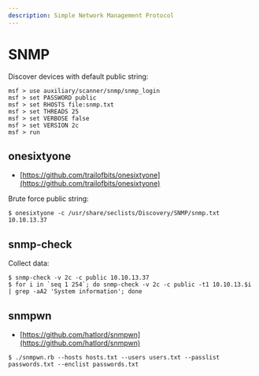 ```yaml
---
description: Simple Network Management Protocol
---
```


# SNMP

Discover devices with default public string:

```
msf > use auxiliary/scanner/snmp/snmp_login
msf > set PASSWORD public
msf > set RHOSTS file:snmp.txt
msf > set THREADS 25
msf > set VERBOSE false
msf > set VERSION 2c
msf > run
```




## onesixtyone

* [https://github.com/trailofbits/onesixtyone](https://github.com/trailofbits/onesixtyone)

Brute force public string:

```
$ onesixtyone -c /usr/share/seclists/Discovery/SNMP/snmp.txt 10.10.13.37
```




## snmp-check

Collect data:

```
$ snmp-check -v 2c -c public 10.10.13.37
$ for i in `seq 1 254`; do snmp-check -v 2c -c public -t1 10.10.13.$i | grep -aA2 'System information'; done
```




## snmpwn

* [https://github.com/hatlord/snmpwn](https://github.com/hatlord/snmpwn)

```
$ ./snmpwn.rb --hosts hosts.txt --users users.txt --passlist passwords.txt --enclist passwords.txt
```
